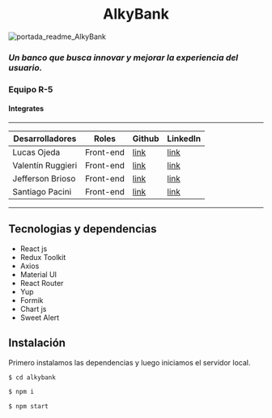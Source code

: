 <h1 align='center'> AlkyBank </h1>

![portada_readme_AlkyBank](https://user-images.githubusercontent.com/93409437/201484565-a50c1e1d-a871-4abe-897d-2c89a21bcc4c.png)
### _Un banco que busca innovar y mejorar la experiencia del usuario._

### Equipo **R-5**

#### Integrates 
------
| Desarrolladores | Roles| Github  | LinkedIn |
| ------------- |:-------------:| -----|------- |
| Lucas Ojeda| Front-end   |[link](https://github.com/lucasgojeda)|[link](https://www.linkedin.com/in/lucas-ojeda-a03372225/) |
| Valentín Ruggieri |Front-end    | [link](https://github.com/valen-ruggieri) |[link](https://www.linkedin.com/in/valentinruggieri/)|
| Jefferson Brioso| Front-end |  [link](https://github.com/Jabbcode)  | [link](https://www.linkedin.com/in/jeffersonbrioso/) |
| Santiago Pacini | Front-end     |  [link](https://github.com/Santipac) | [link](https://www.linkedin.com/in/santiagopacinidev/)|
------

## Tecnologias y dependencias
- React js
- Redux Toolkit
- Axios
- Material UI
- React Router
- Yup
- Formik
- Chart js
- Sweet Alert

## Instalación



Primero instalamos las dependencias y luego iniciamos el servidor local.

```sh
$ cd alkybank
```

```sh
$ npm i
```

```sh
$ npm start
```

